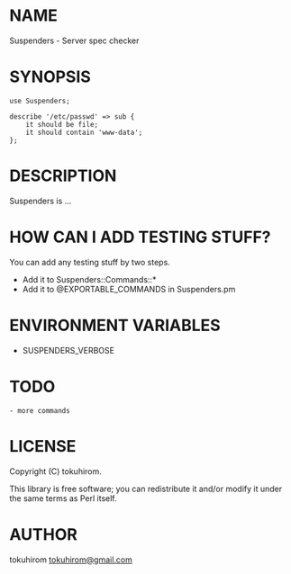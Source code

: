 # NAME

Suspenders - Server spec checker

# SYNOPSIS

    use Suspenders;

    describe '/etc/passwd' => sub {
        it should be file;
        it should contain 'www-data';
    };

# DESCRIPTION

Suspenders is ...

# HOW CAN I ADD TESTING STUFF?

You can add any testing stuff by two steps.

- Add it to Suspenders::Commands::\*
- Add it to @EXPORTABLE\_COMMANDS in Suspenders.pm

# ENVIRONMENT VARIABLES

- SUSPENDERS\_VERBOSE

# TODO

    - more commands

# LICENSE

Copyright (C) tokuhirom.

This library is free software; you can redistribute it and/or modify
it under the same terms as Perl itself.

# AUTHOR

tokuhirom <tokuhirom@gmail.com>
